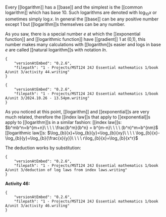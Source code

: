 
Every [[logarithm]] has a [[base]] and the simplest is the [[common logarithm]] which has base 10. Such logarithms are denoted with $\log_{10}{x}$ or sometimes simply $\log{x}$.
In general the [[base]] can be any positive number except 1 but [[logarithm]]s themselves can be any number.

As you saw, there is a special number $e$ at which the [[exponential function]] and [[logarithmic function]] have [[gradient]] 1 at (0,1), this number makes many calculations with [[logarithm]]s easier and logs in base $e$ are called [[natural logarithm]]s with notation $ln$. 


```handwritten-ink
{
	"versionAtEmbed": "0.2.6",
	"filepath": "1 - Projects/MST124 24J Essential mathematics 1/book A/unit 3/activity 44.writing"
}
```


```handwritten-ink
{
	"versionAtEmbed": "0.2.6",
	"filepath": "1 - Projects/MST124 24J Essential mathematics 1/book A/unit 3/2024.10.26 - 13.54pm.writing"
}
```



As you noticed at this point, [[logarithm]] and [[exponential]]s are very much related, therefore the [[index law]]s that apply to [[exponential]]s apply to [[logarithm]]s in a similar fashion:
[[index law]]s:
$b^mb^n=b^{m+n}\ \ \ \ \frac{b^m}{b^n} = b^{m-n}\ \ \ \ (b^n)^m=b^{nm}$
[[logarithmic law]]s:
$\log_{b}{x}+\log_{b}{y}=\log_{b}{xy}\ \ \ \ \log_{b}{x}-\log_{b}{y}=\log_{b}{\frac{x}{y}}\ \ \ \ r\log_{b}{x}=\log_{b}{x^r}$

The deduction works by substitution:

```handwritten-ink
{
	"versionAtEmbed": "0.2.6",
	"filepath": "1 - Projects/MST124 24J Essential mathematics 1/book A/unit 3/deduction of log laws from index laws.writing"
}
```

**Activity 46:**


```handwritten-ink
{
	"versionAtEmbed": "0.2.6",
	"filepath": "1 - Projects/MST124 24J Essential mathematics 1/book A/unit 3/activity 46.writing"
}
```
